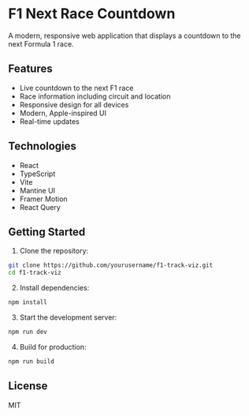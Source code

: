 # F1 Next Race Countdown

A modern, responsive web application that displays a countdown to the next Formula 1 race.

## Features

- Live countdown to the next F1 race
- Race information including circuit and location
- Responsive design for all devices
- Modern, Apple-inspired UI
- Real-time updates

## Technologies

- React
- TypeScript
- Vite
- Mantine UI
- Framer Motion
- React Query

## Getting Started

1. Clone the repository:
```bash
git clone https://github.com/yourusername/f1-track-viz.git
cd f1-track-viz
```

2. Install dependencies:
```bash
npm install
```

3. Start the development server:
```bash
npm run dev
```

4. Build for production:
```bash
npm run build
```

## License

MIT